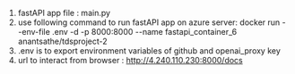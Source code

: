 1) fastAPI app file : main.py
2) use following command to run fastAPI app on azure server:
   docker run --env-file .env -d -p 8000:8000 --name fastapi_container_6 anantsathe/tdsproject-2
3) .env is to export environment variables of github and openai_proxy key
4) url to interact from browser : http://4.240.110.230:8000/docs

